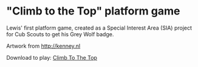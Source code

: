 # "Climb to the Top" platform game

Lewis' first platform game, created as a Special Interest Area (SIA) project for Cub Scouts to get his Grey Wolf badge.

Artwork from http://kenney.nl

Download to play: [Climb To The Top](https://github.com/ColinDart/python-arcade/raw/master/Platformer/ClimbToTheTop/dist/Game.exe)
